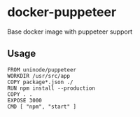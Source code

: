 # docker-puppeteer

Base docker image with puppeteer support

## Usage

```
FROM uninode/puppeteer
WORKDIR /usr/src/app
COPY package*.json ./
RUN npm install --production
COPY . .
EXPOSE 3000
CMD [ "npm", "start" ]
```
